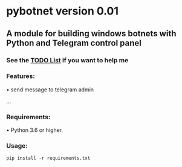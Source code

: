 # pybotnet version 0.01

## A module for building windows botnets with Python and Telegram control panel

### See the [TODO List](https://github.com/onionj/pybotnet/blob/master/TODOLIST.MD) if you want to help me

### Features:
• send message to telegram admin 

...

### Requirements:

• Python 3.6 or higher.

### Usage:

```
pip install -r requirements.txt



```

